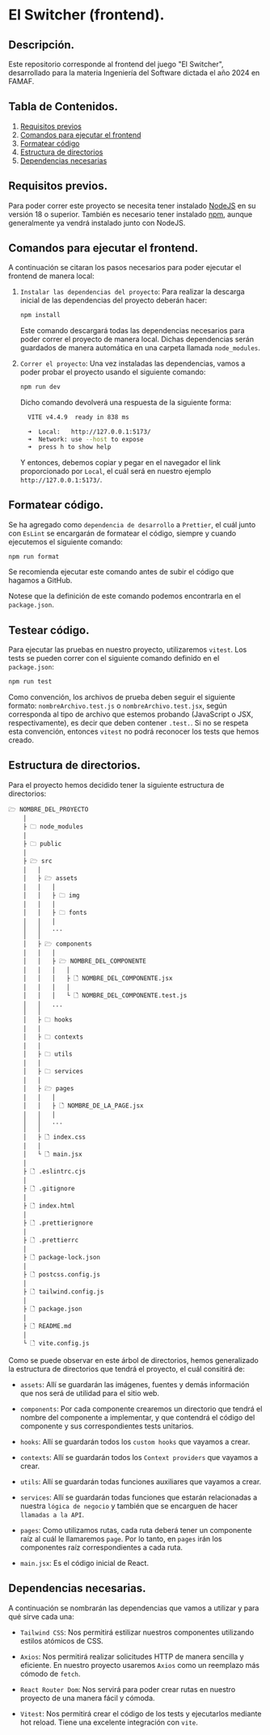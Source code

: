 # El Switcher (frontend).

## Descripción.

Este repositorio corresponde al frontend del juego "El Switcher", desarrollado para la materia Ingeniería del Software dictada el año 2024 en FAMAF.

## Tabla de Contenidos.

1. [Requisitos previos](#requisitos-previos)
2. [Comandos para ejecutar el frontend](#comandos-para-ejecutar-el-frontend)
3. [Formatear código](#formatear-código)
4. [Estructura de directorios](#estructura-de-directorios)
5. [Dependencias necesarias](#dependencias-necesarias)

## Requisitos previos.

Para poder correr este proyecto se necesita tener instalado [NodeJS](https://nodejs.org/es) en su versión 18 o superior. También es necesario tener instalado [npm](https://www.npmjs.com/), aunque generalmente ya vendrá instalado junto con NodeJS.

## Comandos para ejecutar el frontend.

A continuación se citaran los pasos necesarios para poder ejecutar el frontend de manera local:

1. `Instalar las dependencias del proyecto`: Para realizar la descarga inicial de las dependencias del proyecto deberán hacer:

    ```bash
    npm install
    ```

    Este comando descargará todas las dependencias necesarios para poder correr el proyecto de manera local. Dichas dependencias serán guardados de manera automática en una carpeta llamada `node_modules`.

2. `Correr el proyecto`: Una vez instaladas las dependencias, vamos a poder probar el proyecto usando el siguiente comando:

    ```bash
    npm run dev
    ```

    Dicho comando devolverá una respuesta de la siguiente forma:

    ```bash
      VITE v4.4.9  ready in 838 ms

      ➜  Local:   http://127.0.0.1:5173/
      ➜  Network: use --host to expose
      ➜  press h to show help
    ```
    Y entonces, debemos copiar y pegar en el navegador el link proporcionado por `Local`, el cuál será en nuestro ejemplo `http://127.0.0.1:5173/`.

## Formatear código.

Se ha agregado como `dependencia de desarrollo` a `Prettier`, el cuál junto con `EsLint` se encargarán de formatear el código, siempre y cuando ejecutemos el siguiente comando:

```bash
npm run format
```

Se recomienda ejecutar este comando antes de subir el código que hagamos a GitHub.

Notese que la definición de este comando podemos encontrarla en el `package.json`.

## Testear código.

Para ejecutar las pruebas en nuestro proyecto, utilizaremos `vitest`. Los tests se pueden correr con el siguiente comando definido en el `package.json`:

```bash
npm run test
```

Como convención, los archivos de prueba deben seguir el siguiente formato: `nombreArchivo.test.js` o `nombreArchivo.test.jsx`, según corresponda al tipo de archivo que estemos probando (JavaScript o JSX, respectivamente), es decir que deben contener `.test.`. Si no se respeta esta convención, entonces `vitest` no podrá reconocer los tests que hemos creado.

## Estructura de directorios.

Para el proyecto hemos decidido tener la siguiente estructura de directorios:

```
🗁 NOMBRE_DEL_PROYECTO
    │
    ├ 🗀 node_modules
    │
    ├ 🗀 public
    │
    ├ 🗁 src
    │   │
    │   ├ 🗁 assets
    │   │   │
    │   │   ├ 🗀 img
    │   │   │
    │   │   ├ 🗀 fonts
    │   │   │
    │   │   ...
    │   │
    │   ├ 🗁 components
    │   │   │
    │   │   ├ 🗁 NOMBRE_DEL_COMPONENTE
    │   │   │   │
    │   │   │   ├ 🗋 NOMBRE_DEL_COMPONENTE.jsx
    │   │   │   │
    │   │   │   └ 🗋 NOMBRE_DEL_COMPONENTE.test.js
    │   │   ...
    │   │
    │   ├ 🗀 hooks
    │   │
    │   ├ 🗀 contexts
    │   │
    │   ├ 🗀 utils
    │   │
    │   ├ 🗀 services
    │   │
    │   ├ 🗁 pages
    │   │   │
    │   │   ├ 🗋 NOMBRE_DE_LA_PAGE.jsx
    │   │   │
    │   │   ...
    │   │
    │   ├ 🗋 index.css
    │   │
    │   └ 🗋 main.jsx
    │
    ├ 🗋 .eslintrc.cjs
    │
    ├ 🗋 .gitignore
    │
    ├ 🗋 index.html
    │
    ├ 🗋 .prettierignore
    │
    ├ 🗋 .prettierrc
    │
    ├ 🗋 package-lock.json
    │
    ├ 🗋 postcss.config.js
    │
    ├ 🗋 tailwind.config.js
    │
    ├ 🗋 package.json
    │
    ├ 🗋 README.md
    │
    └ 🗋 vite.config.js
```

Como se puede observar en este árbol de directorios, hemos generalizado la estructura de directorios que tendrá el proyecto, el cuál consitirá de:

- `assets`: Allí se guardarán las imágenes, fuentes y demás información que nos será de utilidad para el sitio web.

- `components`: Por cada componente crearemos un directorio que tendrá el nombre del componente a implementar, y que contendrá el código del componente y sus correspondientes tests unitarios.

- `hooks`: Allí se guardarán todos los `custom hooks` que vayamos a crear.

- `contexts`: Allí se guardarán todos los `Context providers` que vayamos a crear.

- `utils`: Allí se guardarán todas funciones auxiliares que vayamos a crear.

- `services`: Allí se guardarán todas funciones que estarán relacionadas a nuestra `lógica de negocio` y también que se encarguen de hacer `llamadas a la API`.

- `pages`: Como utilizamos rutas, cada ruta deberá tener un componente raíz al cuál le llamaremos `page`. Por lo tanto, en `pages` irán los componentes raíz correspondientes a cada ruta.

- `main.jsx`: Es el código inicial de React.

## Dependencias necesarias.

A continuación se nombrarán las dependencias que vamos a utilizar y para qué sirve cada una:

- `Tailwind CSS`: Nos permitirá estilizar nuestros componentes utilizando estilos atómicos de CSS.

- `Axios`: Nos permitirá realizar solicitudes HTTP de manera sencilla y eficiente. En nuestro proyecto usaremos `Axios` como un reemplazo más cómodo de `fetch`.

- `React Router Dom`: Nos servirá para poder crear rutas en nuestro proyecto de una manera fácil y cómoda.

- `Vitest`: Nos permitirá crear el código de los tests y ejecutarlos mediante hot reload. Tiene una excelente integración con `vite`.
